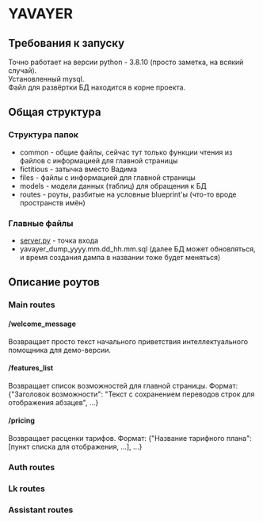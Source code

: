 # YAVAYER

## Требования к запуску
Точно работает на версии python - 3.8.10 (просто заметка, на всякий случай).  
Установленный mysql.  
Файл для развёртки БД находится в корне проекта.

## Общая структура
### Структура папок
* common - общие файлы, сейчас тут только функции чтения из файлов с информацией для главной страницы
* fictitious - затычка вместо Вадима
* files - файлы с информацией для главной страницы
* models - модели данных (таблиц) для обращения к БД
* routes - роуты, разбитые на условные blueprint'ы (что-то вроде пространств имён)

### Главные файлы
* [server.py](server.py) - точка входа
* yavayer_dump_yyyy.mm.dd_hh.mm.sql (далее БД может обновляться, и время создания дампа в названии тоже будет меняться)

## Описание роутов
### Main routes
#### /welcome_message
Возвращает просто текст начального приветствия интеллектуального помощника для демо-версии.

#### /features_list
Возвращает список возможностей для главной страницы.
Формат: {"Заголовок возможности": "Текст с сохранением переводов строк для отображения абзацев", ...}

#### /pricing
Возвращает расценки тарифов.
Формат: {"Название тарифного плана":[пункт списка для отображения, ...], ...}

### Auth routes

### Lk routes

### Assistant routes

